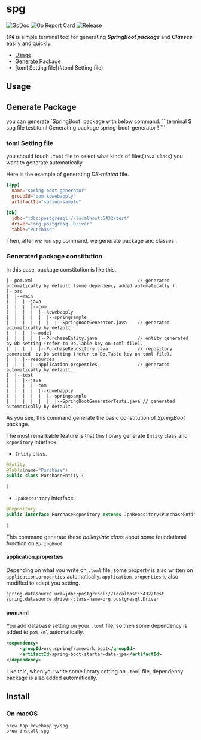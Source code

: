 # spg

[![GoDoc](https://godoc.org/github.com/kcwebapply/spg?status.svg)](https://godoc.org/github.com/kcwebapply/spg)
![Go Report Card](https://goreportcard.com/badge/github.com/kcwebapply/spg)
[![Release](https://img.shields.io/github/release/kcwebapply/spg.svg?style=flat-square)](https://github.com/kcwebapply/spg/release)

**`SPG`** is simple terminal tool for generating **_SpringBoot package_**  and _**Classes**_ easily and quickly.

- [Usage](#Usage)
- [Generate Package](#Generate)
- [toml Setting file](#toml Setting file)

## Usage

<h2 id='Generate'>Generate Package</h2>
you can generate `SpringBoot` package with below command.
```terminal
$ spg file test.toml
Generating package spring-boot-generator !
```



### toml Setting file
you should touch `.toml` file to select what kinds of files(`Java Class`) you want to generate automatically.

Here is the example of generating _DB-related_ file.

```toml
[App]
  name="spring-boot-generator"
  groupId="com.kcwebapply"
  artifactId="spring-sample"

[Db]
  jdbc="jdbc:postgresql://localhost:5432/test"
  driver="org.postgresql.Driver"
  table="Purchase"
```

Then, after we run `spg` command, we generate package anc classes .

### Generated package constitution
In this case, package constitution is like this.

```
|--pom.xml                                       // generated automatically by default (some dependency added automatically ).
|--src
|  |--main
|  |  |--java
|  |  |  |--com
|  |  |  |  |--kcwebapply
|  |  |  |  |  |--springsample
|  |  |  |  |  |  |--SpringBootGenerator.java    // generated automatically by default.
|  |  |  |--model
|  |  |  |  |--PurchaseEntity.java               // entity generated  by Db setting (refer to Db.Table key on toml file). 
|  |  |  |  |--PurchaseRepository.java           // repository generated  by Db setting (refer to Db.Table key on toml file).
|  |  |--resources
|  |  |  |--application.properties               // generated automatically by default.
|  |--test
|  |  |--java
|  |  |  |--com
|  |  |  |  |--kcwebapply
|  |  |  |  |  |--springsample
|  |  |  |  |  |  |--SpringBootGeneratorTests.java // generated automatically by default.

```
As you see, this command generate the basic constitution of _SpringBoot_ package.

The most remarkable feature is that this library generate `Entity` class and `Repository` interface.

- `Entity` class.
```java
@Entity
@Table(name="Purchase")
public class PurchaseEntity {

}
```

- `JpaRepository` interface.
``` java
@Repository
public interface PurchaseRepository extends JpaRepository<PurchaseEntity,String> {

}
```

This command generate these _boilerplate class_  about some foundational function on _`SpringBoot`_
#### application.properties
Depending on what you write on `.toml` file, some property is also written on `application.properties` automatically.
`application.properties` is also modified to adapt you setting.

```
spring.datasource.url=jdbc:postgresql://localhost:5432/test
spring.datasource.driver-class-name=org.postgresql.Driver
```

#### pom.xml
You add database setting on your `.toml` file, so then some dependency is added to `pom.xml` automatically.

```xml
<dependency>
     <groupId>org.springframework.boot</groupId>
     <artifactId>spring-boot-starter-data-jpa</artifactId>
</dependency>
```
Like this, when you write some library setting on `.toml` file,
dependency package is also added automatically.



## Install

### On macOS

```
brew tap kcwebapply/spg
brew install spg
```



